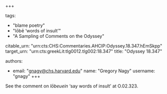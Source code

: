 +++

tags:
- "blame poetry"
- "lōbē ‘words of insult’"
- "A Sampling of Comments on the Odyssey"

citable_urn: "urn:cts:CHS:Commentaries.AHCIP:Odyssey.18.347.hEmSkpp"
target_urn: "urn:cts:greekLit:tlg0012.tlg002:18.347"
title: "Odyssey 18.347"

authors:
- email: "gnagy@chs.harvard.edu"
  name: "Gregory Nagy"
  username: "gnagy"
+++

<p>See the comment on <em>lōbeuein</em> ‘say words of insult’ at O.02.323.  </p>